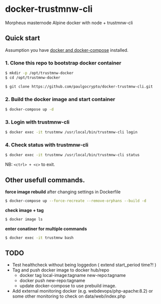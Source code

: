 
# docker-trustmnw-cli
Morpheus masternode Alpine docker with node + trustmnw-cli


## Quick start

Assumption you have [docker and docker-compose](https://www.howtogeek.com/devops/how-to-install-docker-and-docker-compose-on-linux/) installed.

### 1. Clone this repo to bootstrap docker container

```bash
$ mkdir -p /opt/trustmnw-docker
$ cd /opt/trustmnw-docker

$ git clone https://github.com/paulgocrypto/docker-trustmnw-cli.git
```

### 2. Build the docker image and start container

```bash
$ docker-compose up -d
```

### 3. Login with trustmnw-cli
 
```bash
$ docker exec -it trustmnw /usr/local/bin/trustmnw-cli login
```

### 4. Check status with trustmnw-cli

```bash
$ docker exec -it trustmnw /usr/local/bin/trustmnw-cli status
```

NB: ```<ctrl> + <c>``` to exit.


## Other usefull commands.

**force image rebuild** after changing settings in Dockerfile 
```bash
$ docker-compose up --force-recreate --remove-orphans --build -d
```


**check image + tag**
```bash
$ docker image ls
```


**enter conatiner for multiple commands**
```bash
$ docker exec -it trustmnw bash
```


## TODO

 - Test healthcheck without being loggedon ( extend start_period time?! )
 - Tag and push docker image to docker hub/repo 
   - docker tag local-image:tagname new-repo:tagname
   - docker push new-repo:tagname
   - update docker-compose to use prebuild image.
 - Add external monitoring docker (e.g. webdevops/php-apache:8.2) or some other monitoring to check on data/web/index.php
